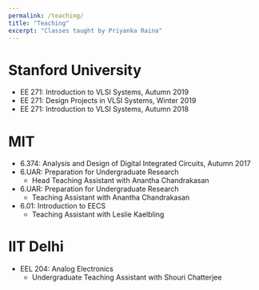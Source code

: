 ```yaml
---
permalink: /teaching/
title: "Teaching"
excerpt: "Classes taught by Priyanka Raina"
---
```


# Stanford University
- EE 271: Introduction to VLSI Systems, Autumn 2019
- EE 271: Design Projects in VLSI Systems, Winter 2019
- EE 271: Introduction to VLSI Systems, Autumn 2018

# MIT
- 6.374: Analysis and Design of Digital Integrated Circuits, Autumn 2017
- 6.UAR: Preparation for Undergraduate Research 
  - Head Teaching Assistant with Anantha Chandrakasan
- 6.UAR: Preparation for Undergraduate Research 
  - Teaching Assistant with Anantha Chandrakasan
- 6.01: Introduction to EECS 
  - Teaching Assistant with Leslie Kaelbling

# IIT Delhi
- EEL 204: Analog Electronics
  - Undergraduate Teaching Assistant with Shouri Chatterjee
